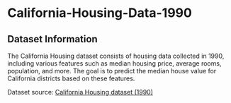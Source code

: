 # California-Housing-Data-1990

## Dataset Information
The California Housing dataset consists of housing data collected in 1990, including various features such as median housing price, average rooms, population, and more. 
The goal is to predict the median house value for California districts based on these features.

Dataset source: [California Housing dataset (1990)](https://www.kaggle.com/camnugent/california-housing-prices)
